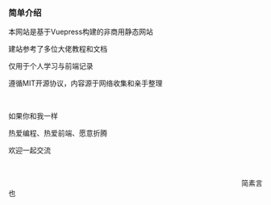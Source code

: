 ### 简单介绍

本网站是基于Vuepress构建的非商用静态网站

建站参考了多位大佬教程和文档

仅用于个人学习与前端记录

遵循MIT开源协议，内容源于网络收集和亲手整理

<br>

如果你和我一样

热爱编程、热爱前端、愿意折腾

欢迎一起交流

<br>

&emsp;&emsp;&emsp;&emsp;&emsp;&emsp;&emsp;&emsp;&emsp;&emsp;&emsp;&emsp;&emsp;&emsp;&emsp;&emsp;&emsp;&emsp;&emsp;&emsp;&emsp;&emsp;&emsp;&emsp;&emsp;&emsp;&emsp;&emsp;&emsp;&emsp;&emsp;&emsp;&emsp;简素言也
     

